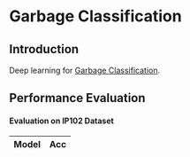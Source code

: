 # Garbage Classification
## Introduction
Deep learning for [Garbage Classification](https://developer.huaweicloud.com/competition/competitions/1000007620/introduction?utm_source=bolg&utm_medium=sm-hwysm-bu&utm_campaign=-&utm_content=BK-HWY-BKWZ&utm_term=20190807-01).

## Performance Evaluation
#### Evaluation on IP102 Dataset
| Model | Acc |
| :---: | :---: |
